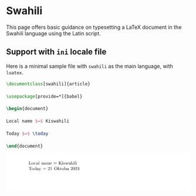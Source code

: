 # Swahili

This page offers basic guidance on typesetting a LaTeX document in the
Swahili language using the Latin script.

## Support with `ini` locale file

Here is a minimal sample file with `swahili` as the main language, with `luatex`.

```tex
\documentclass[swahili]{article}

\usepackage[provide=*]{babel}

\begin{document}

Local name $=$ Kiswahili

Today $=$ \today

\end{document}
```

![](../media/locale-swahili.png)